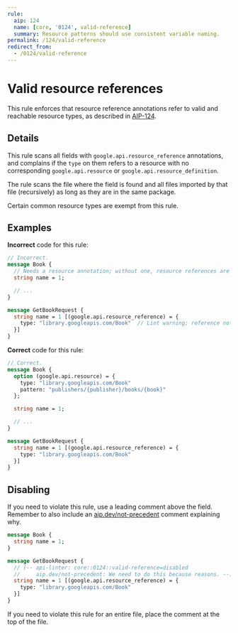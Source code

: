 ```yaml
---
rule:
  aip: 124
  name: [core, '0124', valid-reference]
  summary: Resource patterns should use consistent variable naming.
permalink: /124/valid-reference
redirect_from:
  - /0124/valid-reference
---
```


# Valid resource references

This rule enforces that resource reference annotations refer to valid and
reachable resource types, as described in [AIP-124][].

## Details

This rule scans all fields with `google.api.resource_reference` annotations,
and complains if the `type` on them refers to a resource with no corresponding
`google.api.resource` or `google.api.resource_definition`.

The rule scans the file where the field is found and all files imported by that
file (recursively) as long as they are in the same package.

Certain common resource types are exempt from this rule.

## Examples

**Incorrect** code for this rule:

```proto
// Incorrect.
message Book {
  // Needs a resource annotation; without one, resource references are invalid.
  string name = 1;

  // ...
}

message GetBookRequest {
  string name = 1 [(google.api.resource_reference) = {
    type: "library.googleapis.com/Book"  // Lint warning; reference not found.
  }]
}
```

**Correct** code for this rule:

```proto
// Correct.
message Book {
  option (google.api.resource) = {
    type: "library.googleapis.com/Book"
    pattern: "publishers/{publisher}/books/{book}"
  };

  string name = 1;

  // ...
}

message GetBookRequest {
  string name = 1 [(google.api.resource_reference) = {
    type: "library.googleapis.com/Book"
  }]
}
```

## Disabling

If you need to violate this rule, use a leading comment above the field.
Remember to also include an [aip.dev/not-precedent][] comment explaining why.

```proto
message Book {
  string name = 1;
}

message GetBookRequest {
  // (-- api-linter: core::0124::valid-reference=disabled
  //     aip.dev/not-precedent: We need to do this because reasons. --)
  string name = 1 [(google.api.resource_reference) = {
    type: "library.googleapis.com/Book"
  }]
}
```

If you need to violate this rule for an entire file, place the comment at the
top of the file.

[aip-124]: http://aip.dev/124
[aip.dev/not-precedent]: https://aip.dev/not-precedent

```

```
